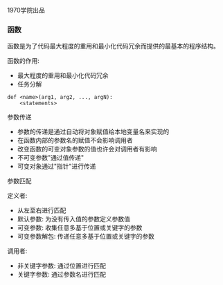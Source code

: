 1970学院出品
### 函数

函数是为了代码最大程度的重用和最小化代码冗余而提供的最基本的程序结构。

函数的作用:

* 最大程度的重用和最小化代码冗余
* 任务分解


```
def <name>(arg1, arg2, ..., argN):
    <statements>
```


参数传递

* 参数的传递是通过自动将对象赋值给本地变量名来实现的
* 在函数内部的参数名的赋值不会影响调用者
* 改变函数的可变对象参数的值也许会对调用者有影响
* 不可变参数"通过值传递"
* 可变对象通过"指针"进行传递

参数匹配

定义者:

* 从左至右进行匹配
* 默认参数: 为没有传入值的参数定义参数值
* 可变参数: 收集任意多基于位置或关键字的参数
* 可变参数解包: 传递任意多基于位置或关键字的参数

调用者:

* 非关键字参数: 通过位置进行匹配
* 关键字参数: 通过参数名进行匹配